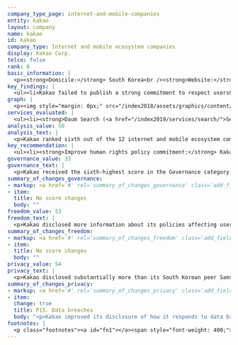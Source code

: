 ```yaml
---
company_type_page: internet-and-mobile-companies
entity: kakao
layout: company
name: kakao
id: kakao
company_type: Internet and mobile ecosystem companies
display: Kakao Corp.
telco: false
rank: 6
basic_information: | 
  <p><strong>Domicile:</strong> South Korea<br /><strong>Website:</strong> <a href="https://www.kakaocorp.com">www.kakaocorp.com</a><br /><strong>Download company report:</strong> <a href="/index2019/assets/static/download/Kakao2019.pdf">English</a> | <a href="/index2019/assets/static/download/RDR2019_kakao_korean.pdf">한국어</a></p>
key_findings: | 
  <ul><li>Kakao failed to publish a strong commitment to respect users&rsquo; freedom of expression and privacy rights, but disclosed more about its policies affecting freedom of expression than many of its peers.</li><li>Kakao disclosed more than many of its peers about how it handles government requests to restrict content or accounts or hand over user information, but did not disclose information or data about government requests received from outside of South Korea.</li><li>While Kakao improved its disclosure of how it handles data breaches, it disclosed little information about its handling of security vulnerabilities.</li></ul>
graph: | 
  <p><img style="margin: 0px;" src="/index2018/assets/graphics/content/scores_company6.png" /></p>
services_evaluated: | 
  <ul><li><strong>Daum Search (<a href="/index2019/services/search/">Search engine</a>)</strong></li><li><strong>Daum Mail (<a href="/index2019/services/emailservice/">Email</a>)</strong></li><li><strong>KakaoTalk (<a href="/index2019/services/messagingvoip/">Messaging &amp; VoIP</a>)</strong></li></ul>
analysis_value: 50
analysis_text: | 
  <p>Kakao ranked sixth out of the 12 internet and mobile ecosystem companies evaluated.<a href="#fn1"><sup><strong>1</strong></sup></a> With an overall score of 50 percent, the company failed to disclose sufficient information about policies and practices affecting freedom of expression and privacy&mdash;although it was more transparent than its South Korean peer, Samsung. Kakao improved its disclosure of how it responds to data breaches but did not make any other improvements resulting in score changes in this year&rsquo;s Index.<a href="#fn2"><sup><strong>2</strong></sup></a> South Korean law, such as requirements for grievance mechanisms and transparency around the collection and sharing of user information, helped boost the company&rsquo;s performance.<a href="#fn3"><sup><strong>3</strong></sup></a> However, the company still fell short in key areas: for instance, it did not publish any data about content or accounts restricted to enforce its rules or a commitment to notify users of such restrictions, although there are no legal barriers preventing Kakao from disclosing such information.<br /><br /></p><hr /><p><br /><strong>Kakao Corp.</strong> provides online communication and search services in South Korea and internationally, with products that include web-based mail and messaging, a search engine, and maps and location services.</p><p><strong>Market cap:</strong> USD 8.8 billion<a href="#fn4"><sup><strong>4</strong></sup></a><br /><strong>KOSDAQ:</strong> A035720</p>
key_recommendation: | 
  <ul><li><strong>Improve human rights policy commitment:</strong> Kakao should commit to respect users&rsquo; freedom of expression and privacy in accordance with international human rights standards.</li><li><strong>Improve transparency around content and account restrictions:</strong> Kakao should publish data on content and accounts it restricted to enforce its rules, and commit to notify users of these types of restrictions.</li><li><strong>Be more transparent about handling of user information:</strong> Kakao should improve its disclosure of whether and how it collects data by tracking users across the internet.</li></ul>
governance_value: 33
governance_text: | 
  <p>Kakao received the sixth-highest score in the Governance category, slightly outperforming its South Korean peer, Samsung. The company made a commitment to protect users&rsquo; privacy, although its commitment fell short of explicitly referring to international human rights standards, and it made no similar commitment with regards to freedom of expression (G1). It disclosed executive- and management-level oversight over privacy issues (G2) and that it trains employees on such issues (G3). While Kakao disclosed some information about assessing privacy impacts, it disclosed little else regarding its implementation of human rights impact assessments (G4), and, like most companies, disclosed no information on whether it assesses freedom of expression and privacy risks associated with its use of automated decision-making and its targeted advertising practices and policies. On a positive note, Kakao disclosed more about its grievance and remedy processes than any other internet and mobile ecosystem company evaluated (G6).<a href="#fn5"><sup><strong>5</strong></sup></a> Companies are required by law to offer users an avenue for lodging grievances.<a href="#fn6"><sup><strong>6</strong></sup></a></p>
summary_of_changes_governance:
- markup: <a href='#' rel='summary_of_changes_governance' class='add_fieldset dashicons-before dashicons-plus'><span>Add fieldset</span></a>
- item:
  title: No score changes
  body: ""
freedom_value: 53
freedom_text: | 
  <p>Kakao disclosed more information about its policies affecting users&rsquo; freedom of expression than Apple and Facebook, but there was ample room for improvement. Kakao published terms of service that were easy to locate and relatively easy to understand (F1) but did not clarify how it directly notifies users of changes (F2). Kakao revealed more about its policies for restricting content and accounts than many of its peers. It disclosed the types of content and activities it does not allow on its services (F3) and disclosed some information about its policy of notifying users of such restrictions (F8). However, like most companies, Kakao disclosed no data about the volume or types of content or accounts it restricted as a result of terms of service violations (F4).</p><p>Kakao disclosed more than Microsoft, Apple, and Facebook about its handling of government and private requests to remove content or restrict accounts (F5-F7). Kakao was more transparent about its process for responding to private requests than government requests (F5). Notably, the company did not provide data about government requests to restrict content or accounts from outside of South Korea (F6). It disclosed more data about private requests it received to block content or restrict user accounts (F7) than many of its peers, including Apple and Google.</p>
summary_of_changes_freedom:
- markup: <a href='#' rel='summary_of_changes_freedom' class='add_fieldset dashicons-before dashicons-plus'><span>Add fieldset</span></a>
- item:
  title: No score changes
  body: ""
privacy_value: 54
privacy_text: | 
  <p>Kakao disclosed substantially more than its South Korean peer Samsung about policies affecting users&rsquo; privacy and security, but disclosed less than all of the U.S.-based internet and mobile ecosystem companies. Kakao&rsquo;s privacy policies were easy to find and understand, and disclosed a commitment to notify users of changes to these policies, though it was not always clear how users would be notified (P1, P2). Kakao clearly disclosed what types of user information it collects (P3) and disclosed the most about what user information it shares and with whom (P4). However, it was less transparent about its purposes for collecting and sharing user information (P5), and failed to disclose a time frame for deleting information when users terminate their accounts (P6). It provided users with some options to control the company&rsquo;s collection of their information and the right to opt out of targeted advertising (P7). It disclosed nothing about whether or how it tracks users across the internet (P9).</p><p>Kakao disclosed less about how it handles government and private requests for user information than all U.S. internet and mobile ecosystem companies evaluated, but more than the rest of its peers (P10, P11). It provided no information about whether it notifies users of government or private requests for user information (P12). Kakao offered more disclosure than Facebook and its South Korean counterpart Samsung about its security policies (P13-P18). It was the only company to fully disclose the internal measures it takes to secure users&rsquo; information, including conducting security audits and limiting and monitoring employee access to user data (P13). It improved its transparency about how it addresses data breaches (P15). However, it provided insufficient information about measures taken to address security vulnerabilities (P14) and its encryption practices across different services (P16).</p>
summary_of_changes_privacy:
- markup: <a href='#' rel='summary_of_changes_privacy' class='add_fieldset dashicons-before dashicons-plus'><span>Add fieldset</span></a>
- item:
  change: true
  title: P15. Data breaches
  body: "<p>Kakao improved its disclosure of how it responds to data breaches and provided some information about its commitment to notify relevant authorities and affected users.</p>"
footnotes: | 
  <p class="footnotes"><a id="fn1"></a><span style="font-weight: 400;">[1]</span> The research period for the 2019 Index ran from January 13, 2018 to February 8, 2019. Policies that came into effect after February 8, 2019 were not evaluated in this Index.</p><p class="footnotes"><a id="fn2"></a><span style="font-weight: 400;">[2]</span> For Kakao&rsquo;s performance in the 2018 Index, see: <a href="/index2018/companies/kakao">rankingdigitalrights.org/index2018/companies/kakao</a>&nbsp;</p><p class="footnotes"><a id="fn3"></a><span style="font-weight: 400;">[3]</span> &lsquo;Act on Promotion of Information and Communications Network Utilization and Information Protection (ICNA)&rsquo;, 22 March 2016. <a href="http://www.law.go.kr/법령/정보통신망이용촉진및정보보호등에관한법률">www.law.go.kr/법령/정보통신망이용촉진및정보보호등에관한법률</a>; &lsquo;Telecommunications Business Act&rsquo;, 19 May 2011.</p><p class="footnotes"><a id="fn4"></a><span style="font-weight: 400;">[4]</span> Bloomberg Markets, Accessed April 18, 2019, https://www.bloomberg.com/quote/035720:KS</p><p class="footnotes"><a id="fn5"></a><span style="font-weight: 400;">[5]</span> South Korean law requires companies to offer a grievance mechanism. See: &lsquo;Act on Promotion of Information and Communications Network Utilization and Information Protection (ICNA)&rsquo;, 22 March 2016. http://www.law.go.kr/법령/정보통신망이용촉진및정보보호등에관한법률; &lsquo;Telecommunications Business Act&rsquo;, 19 May 2011. <a href="http://www.law.go.kr/%EB%B2%95%EB%A0%B9/%EC%A0%84%EA%B8%B0%ED%86%B5%EC%8B%A0%EC%82%AC%EC%97%85%EB%B2%95">www.law.go.kr/%EB%B2%95%EB%A0%B9/%EC%A0%84%EA%B8%B0%ED%86%B5%EC%8B%A0%EC%82%AC%EC%97%85%EB%B2%95</a>&nbsp;</p><p class="footnotes"><a id="fn6"></a><span style="font-weight: 400;">[6]</span> &lsquo;Act on Promotion of Information and Communications Network Utilization and Information Protection (ICNA)&rsquo;, 22 March 2016. <a href="http://www.law.go.kr/법령/정보통신망이용촉진및정보보호등에관한법률">www.law.go.kr/법령/정보통신망이용촉진및정보보호등에관한법률</a>; &lsquo;Telecommunications Business Act&rsquo;, 19 May 2011. <a href="http://www.law.go.kr/%EB%B2%95%EB%A0%B9/%EC%A0%84%EA%B8%B0%ED%86%B5%EC%8B%A0%EC%82%AC%EC%97%85%EB%B2%95">www.law.go.kr/%EB%B2%95%EB%A0%B9/%EC%A0%84%EA%B8%B0%ED%86%B5%EC%8B%A0%EC%82%AC%EC%97%85%EB%B2%95</a>&nbsp;</p>
---
```

